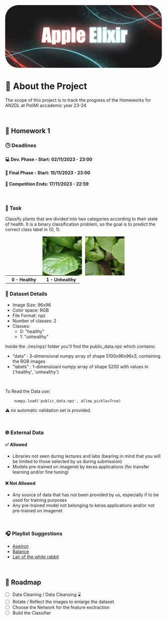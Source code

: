 <img src="./res/img/cover.jpeg" style="border-radius: 3em">



# :memo: About the Project
The scope of this project is to track the progress of the Homeworks for AN2DL at PoliMI accademic year 23-24

<br />

## :book: Homework 1
### :clock3: Deadlines
#### :computer: Dev. Phase - Start: 02/11/2023 - 23:00
#### :triangular_flag_on_post: Final Phase - Start: 15/11/2023 - 23:00
#### :crossed_flags: Competition Ends: 17/11/2023 - 22:59  

<br />

### :dart: Task
Classify plants that are divided into two categories according to their state of health. It is a binary classification problem, so the goal is to predict the correct class label in {0, 1}.

<img style="display: block; margin: 0 auto" src="./res/img/healthy_unhealthy_example.png" />
<table style="margin: 0 auto;">
    <tr>
        <th style="width:106px">0 - Healthy</th>
        <th style="width:106px">1 - Unhealthy</th>
    </tr>
</table>

### :floppy_disk: Dataset Details
- Image Size: 96x96
- Color space: RGB
- File Format: npz
- Number of classes: 2
- Classes:
    - 0: "healthy"
    - 1: "unhealthy"

Inside the ./res/npz/ folder you'll find the public_data.npz which contains:
- "data" : 3-dimensional numpy array of shape 5100x96x96x3, containing the RGB images
- "labels" : 1-dimensioanl numpy array of shape 5200 with values in {'healthy', 'unhealthy'}

<br />

To Read the Data use:
```
    numpy.load('public_data.npz', allow_pickle=True)
```
:warning: no automatic validation set is provided.


<br />

### :globe_with_meridians: External Data
#### :white_check_mark: Allowed
- Libraries not seen during lectures and labs (bearing in mind that you will be limited to those selected by us during submission)
- Models pre-trained on imagenet by keras.applications (for transfer learning and/or fine tuning)
#### :x: Not Allowed
- Any source of data that has not been provided by us, especially if to be used for training purposes
- Any pre-trained model not belonging to keras.applications and/or not pre-trained on imagenet 


<br />

### :headphones: Playlist Suggestions

- [Apeiron](https://open.spotify.com/playlist/4n1ospIm5afsGRvWvCt0Ab?si=416f37db8a70413f)
- [Balance](https://open.spotify.com/playlist/4W3rpOJGsJeoEY2HFz3GNf?si=f2be91354aaa4f31)
- [Lair of the white rabbit](https://open.spotify.com/playlist/58m1g8X3E41wU5Do1A5trZ?si=095c94e653c2447f)

<br />

## :round_pushpin: Roadmap
- [ ] Data Cleaning / Data Cleansing :hourglass:
- [ ] Rotate / Reflect the images to enlarge the dataset
- [ ] Choose the Network for the feature exctraction
- [ ] Build the Classifier